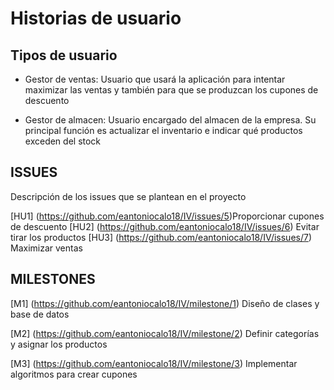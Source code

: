 # Historias de usuario 

## Tipos de usuario

- Gestor de ventas: Usuario que usará la aplicación para intentar maximizar las ventas y también para que se produzcan los cupones de descuento 

- Gestor de almacen: Usuario encargado del almacen de la empresa. Su principal función es actualizar el inventario e indicar qué productos exceden del stock

## ISSUES
Descripción de los issues que se plantean en el proyecto

[HU1] (https://github.com/eantoniocalo18/IV/issues/5)Proporcionar cupones de descuento 
[HU2] (https://github.com/eantoniocalo18/IV/issues/6) Evitar tirar los productos
[HU3] (https://github.com/eantoniocalo18/IV/issues/7) Maximizar ventas

## MILESTONES

[M1] (https://github.com/eantoniocalo18/IV/milestone/1) Diseño de clases y base de datos

[M2] (https://github.com/eantoniocalo18/IV/milestone/2) Definir categorías y asignar los productos

[M3] (https://github.com/eantoniocalo18/IV/milestone/3) Implementar algoritmos para crear cupones
